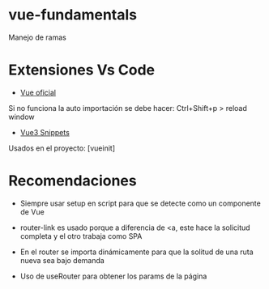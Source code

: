 # vue-fundamentals

Manejo de ramas

# Extensiones Vs Code

- [Vue oficial](https://marketplace.visualstudio.com/items?itemName=Vue.volar)

Si no funciona la auto importación se debe hacer: Ctrl+Shift+p > reload window

- [Vue3 Snippets](https://marketplace.visualstudio.com/items?itemName=hollowtree.vue-snippets)

Usados en el proyecto: [vueinit]

# Recomendaciones
- Siempre usar setup en script para que se detecte como un componente de Vue

- router-link es usado porque a diferencia de <a,  este hace la solicitud completa y el otro trabaja como SPA

- En el router se importa dinámicamente para que la solitud de una ruta nueva sea bajo demanda

- Uso de useRouter para obtener los params de la página